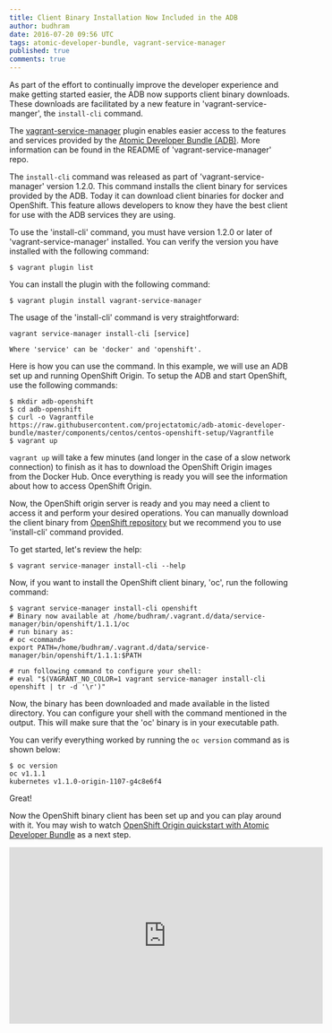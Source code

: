 ```yaml
---
title: Client Binary Installation Now Included in the ADB
author: budhram
date: 2016-07-20 09:56 UTC
tags: atomic-developer-bundle, vagrant-service-manager
published: true
comments: true
---
```


As part of the effort to continually improve the developer experience and make getting started easier, the ADB now supports client binary downloads. These downloads are facilitated by a new feature in 'vagrant-service-manger', the `install-cli` command.

The [vagrant-service-manager](https://github.com/projectatomic/vagrant-service-manager) plugin enables easier access to the features and services provided by the [Atomic Developer Bundle (ADB)](https://github.com/projectatomic/adb-atomic-developer-bundle). More information can be found in the README of 'vagrant-service-manager' repo.

The `install-cli` command was released as part of 'vagrant-service-manager' version 1.2.0. This command installs the client binary for services provided by the ADB. Today it can download client binaries for docker and OpenShift. This feature allows developers to know they have the best client for use with the ADB services they are using.

To use the 'install-cli' command, you must have version 1.2.0 or later of 'vagrant-service-manager' installed. You can verify the version you have installed with the following command:

```
$ vagrant plugin list
```

You can install the plugin with the following command:

```
$ vagrant plugin install vagrant-service-manager
```

The usage of the 'install-cli' command is very straightforward:

```
vagrant service-manager install-cli [service]

Where 'service' can be 'docker' and 'openshift'.
```

Here is how you can use the command. In this example, we will use an ADB set up and running OpenShift Origin. To setup the ADB and start OpenShift, use the following commands:

```
$ mkdir adb-openshift
$ cd adb-openshift
$ curl -o Vagrantfile https://raw.githubusercontent.com/projectatomic/adb-atomic-developer-bundle/master/components/centos/centos-openshift-setup/Vagrantfile
$ vagrant up
```

`vagrant up` will take a few minutes (and longer in the case of a slow network connection) to finish as it has to download the OpenShift Origin images from the Docker Hub. Once everything is ready you will see the information about how to access OpenShift Origin.

Now, the OpenShift origin server is ready and you may need a client to access it and perform your
desired operations. You can manually download the client binary from [OpenShift repository](https://github.com/openshift/origin/releases) but we recommend you to use 'install-cli' command provided.

To get started, let's review the help:

```
$ vagrant service-manager install-cli --help
```

Now, if you want to install the OpenShift client binary, 'oc', run the following command:

```
$ vagrant service-manager install-cli openshift
# Binary now available at /home/budhram/.vagrant.d/data/service-manager/bin/openshift/1.1.1/oc
# run binary as:
# oc <command>
export PATH=/home/budhram/.vagrant.d/data/service-manager/bin/openshift/1.1.1:$PATH

# run following command to configure your shell:
# eval "$(VAGRANT_NO_COLOR=1 vagrant service-manager install-cli openshift | tr -d '\r')"
```

Now, the binary has been downloaded and made available in the listed directory. You can configure your shell with the command mentioned in the output. This will make sure that the 'oc' binary is in your executable path.

You can verify everything worked by running the `oc version` command as is shown below:

```
$ oc version
oc v1.1.1
kubernetes v1.1.0-origin-1107-g4c8e6f4
```

Great!

Now the OpenShift binary client has been set up and you can play around with it. You may wish to watch [OpenShift Origin quickstart with Atomic Developer Bundle](https://www.youtube.com/watch?v=HiE7TgjLjAk) as a next step.

<iframe width="560" height="315" src="https://www.youtube.com/embed/HiE7TgjLjAk" frameborder="0" allowfullscreen></iframe>
